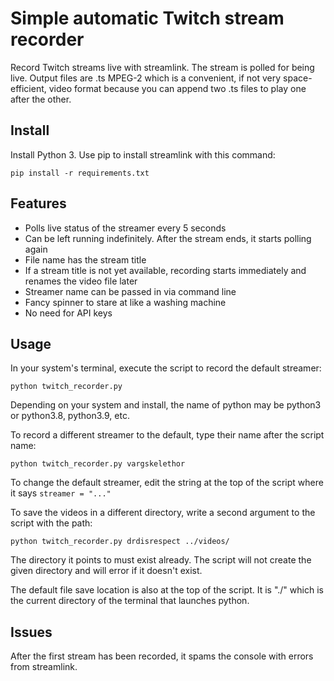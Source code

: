 # Simple automatic Twitch stream recorder
Record Twitch streams live with streamlink. The stream is polled for being live. Output files are .ts MPEG-2
which is a convenient, if not very space-efficient, video format because you can append two .ts files to play
one after the other.

## Install
Install Python 3. Use pip to install streamlink with this command:

`pip install -r requirements.txt`

## Features
* Polls live status of the streamer every 5 seconds
* Can be left running indefinitely. After the stream ends, it starts polling again
* File name has the stream title
* If a stream title is not yet available, recording starts immediately and renames the video file later
* Streamer name can be passed in via command line
* Fancy spinner to stare at like a washing machine
* No need for API keys

## Usage
In your system's terminal, execute the script to record the default streamer:

`python twitch_recorder.py`

Depending on your system and install, the name of python may be python3 or python3.8, python3.9, etc.

To record a different streamer to the default, type their name after the script name:

`python twitch_recorder.py vargskelethor`

To change the default streamer, edit the string at the top of the script where it says `streamer = "..."`

To save the videos in a different directory, write a second argument to the script with the path:

`python twitch_recorder.py drdisrespect ../videos/`

The directory it points to must exist already. The script will not create the given directory and will error
if it doesn't exist.

The default file save location is also at the top of the script. It is "./" which is the current directory
of the terminal that launches python. 

## Issues
After the first stream has been recorded, it spams the console with errors from streamlink. 

